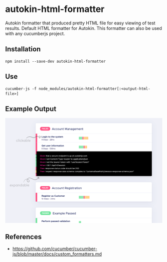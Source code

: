 # autokin-html-formatter

Autokin formatter that produced pretty HTML file for easy viewing of test results. Default HTML formatter for Autokin. This formatter can also be used with any cucumberjs project.

## Installation
```
npm install --save-dev autokin-html-formatter
```

## Use
```
cucumber-js -f node_modules/autokin-html-formatter[:<output-html-file>]
```

## Example Output
![Autokin HTML Formatter Example](screencap.png)


## References
- https://github.com/cucumber/cucumber-js/blob/master/docs/custom_formatters.md
